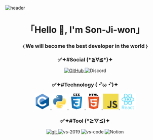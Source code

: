 ![header](https://capsule-render.vercel.app/api?type=waving&color=auto&height=300&section=header&text=Hello&fontSize=90&animation=fadeIn&fontAlignY=38&desc=Kim_Buck_Gur&descAlignY=51&descAlign=50)

<h1 align="center">「Hello 👋, I'm Son-Ji-won」</h1>
<h3 align="center">⧼ We will become the best developer in the world ⧽</h3>

<p align="center">
  <h3 align="center">✅✦#Social (*≧∀≦*)✦</h3>
  <p align="center"> 
    <a href="https://git-scm.com/" target="_blank">
      <img src="https://img.icons8.com/ios-filled/50/000000/github.png" alt="GitHub" width="50" height="50"/> 
    </a> 
    <a>
      <img src="https://img.icons8.com/color/96/000000/discord-logo.png" alt="Discord" width="50" height="50" />
    </a>
  </p>
  <h3 align="center">✅✦#Technology (・ิω・ิ)✦</h3>
  <p align="center">
    <a href="https://www.cprogramming.com/" target="_blank">
        <img src="https://raw.githubusercontent.com/devicons/devicon/master/icons/c/c-original.svg" alt="c" width="50" height="50"/>
    </a> 
    <a href="https://www.python.org" target="_blank"> 
      <img src="https://raw.githubusercontent.com/devicons/devicon/master/icons/python/python-original.svg" alt="python" width="50" height="50"/> </a> 
    <a href="https://www.w3schools.com/css/" target="_blank"> 
      <img src="https://raw.githubusercontent.com/devicons/devicon/master/icons/css3/css3-original-wordmark.svg" alt="css3" width="50" height="50"/> </a> 
    <a href="https://www.w3.org/html/" target="_blank"> 
      <img src="https://raw.githubusercontent.com/devicons/devicon/master/icons/html5/html5-original-wordmark.svg" alt="html5" width="50" height="50"/> </a> 
    <a href="https://developer.mozilla.org/en-US/docs/Web/JavaScript" target="_blank"> 
      <img src="https://raw.githubusercontent.com/devicons/devicon/master/icons/javascript/javascript-original.svg" alt="javascript" width="50" height="50"/> </a> 
    <a href="https://reactjs.org/" target="_blank"> 
      <img src="https://raw.githubusercontent.com/devicons/devicon/master/icons/react/react-original-wordmark.svg" alt="react" width="50" height="50"/> </a> 
  </p>
    <h3 align="center">✅✦#Tool (*≧▽≦)✦</h3>
    <p align="center">
       <a href="https://git-scm.com/" target="_blank"> 
        <img src="https://www.vectorlogo.zone/logos/git-scm/git-scm-icon.svg" alt="git" width="40" height="40"/> 
       </a> 
       <a>
         <img src="https://img.icons8.com/color/48/000000/visual-studio-2019.png"  alt="vs-2019" width="50" height="50"/>
       </a>
       <a>
         <img src="https://img.icons8.com/color/144/000000/visual-studio-code-2019.png" alt="vs-code" width="50" height="50"/>
       </a>
       <a>
         <img src="https://img.icons8.com/ios/150/000000/notion.png" alt="Notion" width="50" height="50"/>
       </a>
    </p>
 </p>
